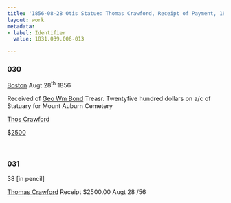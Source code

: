 ```yaml
---
title: '1856-08-28 Otis Statue: Thomas Crawford, Receipt of Payment, 1831.039.006-013'
layout: work
metadata:
- label: Identifier
  value: 1831.039.006-013

---
```

<div class="pages">
<div id="page-1130728">
<h3><a name="page-1130728">030</a></h3>
<div class="page-content">
<p><a href='/pages/subjects/52559' title='Boston, MA'>Boston</a> <date when='1856-08-28'>Augt 28<sup>th</sup> 1856</date></p>
<p>Received of <a href='/pages/subjects/54274' title='Bond, George William'>Geo Wm Bond</a> Treasr. Twenty<span class='line-break'></span>five hundred dollars on a/c of Statuary<span class='line-break'> </span>for Mount Auburn Cemetery</p>
<p><a href='/pages/subjects/53236' title='Crawford, Thomas'>Thos Crawford</a></p>
<p>$<ins>2500</ins></p>
</div>
</div>
<br />
<div id="page-1130729">
<h3><a name="page-1130729">031</a></h3>
<div class="page-content">
<p>38 [in pencil]</p>
<p><a href='/pages/subjects/53236' title='Crawford, Thomas'>Thomas Crawford</a><span class='line-break'> </span>Receipt $2500.00<span class='line-break'> </span><date when='1856-08-28'>Augt 28 /56</date> <span class='line-break'> </span></p>
</div>
</div>
<br />
</div>
